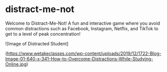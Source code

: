 # distract-me-not
Welcome to Distract-Me-Not! A fun and interactive game where you avoid common distractions such as Facebook, Instagram, Netflix, and TikTok to get to a level of peak concentration! 






![Image of Distracted Student]









(https://www.wetakeclasses.com/wp-content/uploads/2019/12/1722-Blog-Image-01-640-x-341-How-to-Overcome-Distractions-While-Studying-Online.jpg)
